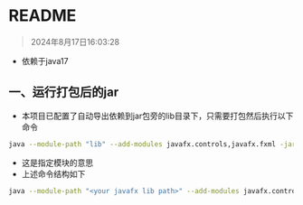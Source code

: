 # README

> 2024年8月17日16:03:28

* 依赖于java17

## 一、运行打包后的jar

* 本项目已配置了自动导出依赖到jar包旁的lib目录下，只需要打包然后执行以下命令

```bash
java --module-path "lib" --add-modules javafx.controls,javafx.fxml -jar demoFx-1.0-SNAPSHOT.jar
```

* 这是指定模块的意思
* 上述命令结构如下

```bash
java --module-path "<your javafx lib path>" --add-modules javafx.controls,javafx.fxml -jar <your jar file>
```
